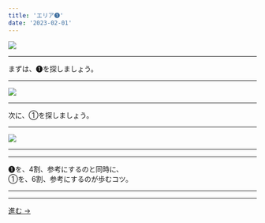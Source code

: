 ```yaml
---
title: 'エリア➊'
date: '2023-02-01'
---
```

![](/images/11.jpg)
***
まずは、➊を探しましょう。
***
![](/images/11_n.jpg)
***
次に、①を探しましょう。
***
![](/images/11__n.jpg)
***
***
➊を、4割、参考にするのと同時に、  
①を、6割、参考にするのが歩むコツ。
***
***
[ 進む → ](/posts/22)
